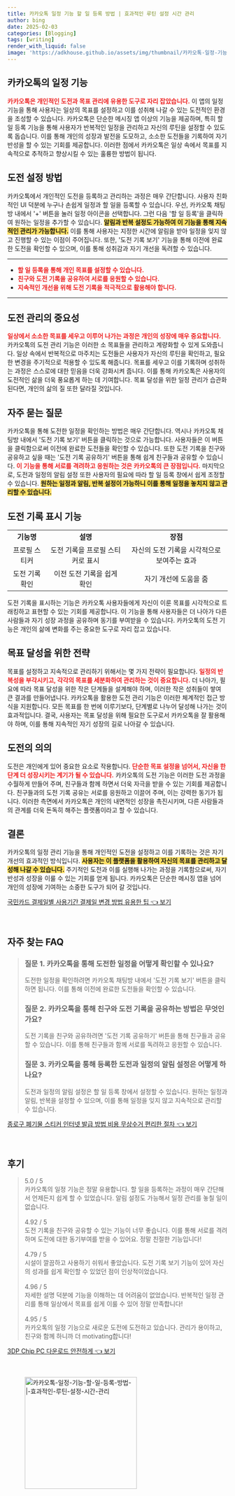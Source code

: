 ```yaml
---
title: 카카오톡 일정 기능 할 일 등록 방법 | 효과적인 루틴 설정 시간 관리
author: bing
date: 2025-02-03
categories: [Blogging]
tags: [writing]
render_with_liquid: false
image: 'https://adkhouse.github.io/assets/img/thumbnail/카카오톡-일정-기능-할-일-등록-방법-|-효과적인-루틴-설정-시간-관리.webp'
---
```



<h2 id='카카오톡_일정_기능'>카카오톡의 일정 기능</h2>

<p><b><span style="color: #ee2323;">카카오톡은 개인적인 도전과 목표 관리에 유용한 도구로 자리 잡았습니다.</span></b> 이 앱의 일정 기능을 통해 사용자는 일상의 목표를 설정하고 이를 성취해 나갈 수 있는 도전적인 환경을 조성할 수 있습니다. 카카오톡은 단순한 메시징 앱 이상의 기능을 제공하며, 특히 할 일 등록 기능을 통해 사용자가 반복적인 일정을 관리하고 자신의 루틴을 설정할 수 있도록 돕습니다. 이를 통해 개인의 성장과 발전을 도모하고, 소소한 도전들을 기록하여 자기 반성을 할 수 있는 기회를 제공합니다. 이러한 점에서 카카오톡은 일상 속에서 목표를 지속적으로 추적하고 향상시킬 수 있는 훌륭한 방법이 됩니다.</p>

<h2 id='도전_설정_방법'>도전 설정 방법</h2>

<p>카카오톡에서 개인적인 도전을 등록하고 관리하는 과정은 매우 간단합니다. 사용자 친화적인 UI 덕분에 누구나 손쉽게 일정과 할 일을 등록할 수 있습니다. 우선, 카카오톡 채팅방 내에서 '+' 버튼을 눌러 일정 아이콘을 선택합니다. 그런 다음 '할 일 등록'을 클릭하여 원하는 일정을 추가할 수 있습니다. <b><span style="background-color: #ffe066;">알림과 반복 설정도 가능하여 이 기능을 통해 지속적인 관리가 가능합니다.</span></b> 이를 통해 사용자는 지정한 시간에 알림을 받아 일정을 잊지 않고 진행할 수 있는 이점이 주어집니다. 또한, '도전 기록 보기' 기능을 통해 이전에 완료한 도전을 확인할 수 있으며, 이를 통해 성취감과 자기 개선을 독려할 수 있습니다.</p>

<hr />

<ul>
    <li><b><span style="color: #ee2323;">할 일 등록을 통해 개인 목표를 설정할 수 있습니다.</span></b></li>
    <li><b><span style="color: #ee2323;">친구와 도전 기록을 공유하여 서로를 응원할 수 있습니다.</span></b></li>
    <li><b><span style="color: #ee2323;">지속적인 개선을 위해 도전 기록을 적극적으로 활용해야 합니다.</span></b></li>
</ul>

<hr />

<h2 id='도전_관리의_중요성'>도전 관리의 중요성</h2>

<p><b><span style="color: #ee2323;">일상에서 소소한 목표를 세우고 이루어 나가는 과정은 개인의 성장에 매우 중요합니다.</span></b> 카카오톡의 도전 관리 기능은 이러한 소 목표들을 관리하고 계량화할 수 있게 도와줍니다. 일상 속에서 반복적으로 마주치는 도전들은 사용자가 자신의 루틴을 확인하고, 필요한 변경을 주기적으로 적용할 수 있도록 해줍니다. 목표를 세우고 이를 기록하며 성취하는 과정은 스스로에 대한 믿음을 더욱 강화시켜 줍니다. 이를 통해 카카오톡은 사용자의 도전적인 삶을 더욱 풍요롭게 하는 데 기여합니다. 목표 달성을 위한 일정 관리가 습관화된다면, 개인의 삶의 질 또한 달라질 것입니다.</p>

<h2 id='자주하는_질문'>자주 묻는 질문</h2>

<p>카카오톡을 통해 도전한 일정을 확인하는 방법은 매우 간단합니다. 역시나 카카오톡 채팅방 내에서 '도전 기록 보기' 버튼을 클릭하는 것으로 가능합니다. 사용자들은 이 버튼을 클릭함으로써 이전에 완료한 도전들을 확인할 수 있습니다. 또한 도전 기록을 친구와 공유하고 싶을 때는 '도전 기록 공유하기' 버튼을 통해 쉽게 친구들과 공유할 수 있습니다. <b><span style="color: #ee2323;">이 기능을 통해 서로를 격려하고 응원하는 것은 카카오톡의 큰 장점입니다.</span></b> 마지막으로, 도전과 일정의 알림 설정 또한 사용자의 필요에 따라 할 일 등록 창에서 쉽게 조정할 수 있습니다. <b><span style="background-color: #ffe066;">원하는 일정과 알림, 반복 설정이 가능하니 이를 통해 일정을 놓치지 않고 관리할 수 있습니다.</span></b></p>

<h2 id='도전_기록_표시_기능'>도전 기록 표시 기능</h2>

<table>
    <tr>
        <td style="text-align: center; height: 17px;"><b>기능명</b></td>
        <td style="text-align: center; height: 17px;"><b>설명</b></td>
        <td style="text-align: center; height: 17px;"><b>장점</b></td>
    </tr>
    <tr>
        <td style="text-align: center; height: 17px;">프로필 스티커</td>
        <td style="text-align: center; height: 17px;">도전 기록을 프로필 스티커로 표시</td>
        <td style="text-align: center; height: 17px;">자신의 도전 기록을 시각적으로 보여주는 효과</td>
    </tr>
    <tr>
        <td style="text-align: center; height: 17px;">도전 기록 확인</td>
        <td style="text-align: center; height: 17px;">이전 도전 기록을 쉽게 확인</td>
        <td style="text-align: center; height: 17px;">자기 개선에 도움을 줌</td>
    </tr>
</table>

<p>도전 기록을 표시하는 기능은 카카오톡 사용자들에게 자신이 이룬 목표를 시각적으로 트래킹하고 표현할 수 있는 기회를 제공합니다. 이 기능을 통해 사용자들은 더 나아가 다른 사람들과 자기 성장 과정을 공유하며 동기를 부여받을 수 있습니다. 카카오톡의 도전 기능은 개인의 삶에 변화를 주는 중요한 도구로 자리 잡고 있습니다.</p>

<h2 id='목표_달성을_위한_전략'>목표 달성을 위한 전략</h2>

<p>목표를 설정하고 지속적으로 관리하기 위해서는 몇 가지 전략이 필요합니다. <b><span style="color: #ee2323;">일정의 반복성을 부각시키고, 각각의 목표를 세분화하여 관리하는 것이 중요합니다.</span></b> 더 나아가, 필요에 따라 목표 달성을 위한 작은 단계들을 설계해야 하며, 이러한 작은 성취들이 쌓여 큰 결과를 만들어냅니다. 카카오톡을 활용한 도전 관리 기능은 이러한 체계적인 접근 방식을 지원합니다. 모든 목표를 한 번에 이루기보다, 단계별로 나누어 달성해 나가는 것이 효과적입니다. 결국, 사용자는 목표 달성을 위해 필요한 도구로서 카카오톡을 잘 활용해야 하며, 이를 통해 지속적인 자기 성장의 길로 나아갈 수 있습니다.</p>

<h2 id='도전의_의의'>도전의 의의</h2>

<p>도전은 개인에게 있어 중요한 요소로 작용합니다. <b><span style="color: #ee2323;">단순한 목표 설정을 넘어서, 자신을 한 단계 더 성장시키는 계기가 될 수 있습니다.</span></b> 카카오톡의 도전 기능은 이러한 도전 과정을 수월하게 만들어 주며, 친구들과 함께 하면서 더욱 자극을 받을 수 있는 기회를 제공합니다. 친구들과의 도전 기록 공유는 서로를 응원하고 이끌어 주며, 이는 강력한 동기가 됩니다. 이러한 측면에서 카카오톡은 개인의 내면적인 성장을 촉진시키며, 다른 사람들과의 관계를 더욱 돈독히 해주는 플랫폼이라고 할 수 있습니다.</p>

<h2 id='결론'>결론</h2>

<p>카카오톡의 일정 관리 기능을 통해 개인적인 도전을 설정하고 이를 기록하는 것은 자기 개선의 효과적인 방식입니다. <b><span style="background-color: #ffe066;">사용자는 이 플랫폼을 활용하여 자신의 목표를 관리하고 달성해 나갈 수 있습니다.</span></b> 주기적인 도전과 이를 실행해 나가는 과정을 기록함으로써, 자기 반성과 성장을 이룰 수 있는 기회를 얻게 됩니다. 카카오톡은 단순한 메시징 앱을 넘어 개인의 성장에 기여하는 소중한 도구가 되어 갈 것입니다.</p>


<p><a class="click-button" title="국민카드 결제일별 사용기간 결제일 변경 방법 유용한 팁" href="https://adkhouse.github.io/posts/%EA%B5%AD%EB%AF%BC%EC%B9%B4%EB%93%9C-%EA%B2%B0%EC%A0%9C%EC%9D%BC%EB%B3%84-%EC%82%AC%EC%9A%A9%EA%B8%B0%EA%B0%84-%EA%B2%B0%EC%A0%9C%EC%9D%BC-%EB%B3%80%EA%B2%BD-%EB%B0%A9%EB%B2%95-%EC%9C%A0%EC%9A%A9%ED%95%9C-%ED%8C%81/" rel="dofollow">국민카드 결제일별 사용기간 결제일 변경 방법 유용한 팁 👈 보기</a></p><br>
<h2 id='자주_찾는_FAQ'>자주 찾는 FAQ</h2>
<div itemscope="" itemtype="https://schema.org/FAQPage"> 
<blockquote> 
<div itemscope="" itemprop="mainEntity" itemtype="https://schema.org/Question"> 
<h3 itemprop="name">질문 1. 카카오톡을 통해 도전한 일정을 어떻게 확인할 수 있나요?</h3> 
<div itemscope="" itemprop="acceptedAnswer" itemtype="https://schema.org/Answer"> 
<span itemprop="text"> 
<p>도전한 일정을 확인하려면 카카오톡 채팅방 내에서 '도전 기록 보기' 버튼을 클릭하면 됩니다. 이를 통해 이전에 완료한 도전들을 확인할 수 있습니다.</p> 
</span> 
</div> 
</div> 
<div itemscope="" itemprop="mainEntity" itemtype="https://schema.org/Question"> 
<h3 itemprop="name">질문 2. 카카오톡을 통해 친구와 도전 기록을 공유하는 방법은 무엇인가요?</h3> 
<div itemscope="" itemprop="acceptedAnswer" itemtype="https://schema.org/Answer"> 
<span itemprop="text"> 
<p>도전 기록을 친구와 공유하려면 '도전 기록 공유하기' 버튼을 통해 친구들과 공유할 수 있습니다. 이를 통해 친구들과 함께 서로를 독려하고 응원할 수 있습니다.</p> 
</span> 
</div> 
</div> 
<div itemscope="" itemprop="mainEntity" itemtype="https://schema.org/Question"> 
<h3 itemprop="name">질문 3. 카카오톡을 통해 등록한 도전과 일정의 알림 설정은 어떻게 하나요?</h3> 
<div itemscope="" itemprop="acceptedAnswer" itemtype="https://schema.org/Answer"> 
<span itemprop="text"> 
<p>도전과 일정의 알림 설정은 할 일 등록 창에서 설정할 수 있습니다. 원하는 일정과 알림, 반복을 설정할 수 있으며, 이를 통해 일정을 잊지 않고 지속적으로 관리할 수 있습니다.</p> 
</span> 
</div> 
</div> 
</blockquote> 
</div>
<p><a class="click-button" title="종로구 폐기물 스티커 인터넷 발급 방법 비용 무상수거 편리한 절차" href="https://adkhouse.github.io/posts/%EC%A2%85%EB%A1%9C%EA%B5%AC-%ED%8F%90%EA%B8%B0%EB%AC%BC-%EC%8A%A4%ED%8B%B0%EC%BB%A4-%EC%9D%B8%ED%84%B0%EB%84%B7-%EB%B0%9C%EA%B8%89-%EB%B0%A9%EB%B2%95-%EB%B9%84%EC%9A%A9-%EB%AC%B4%EC%83%81%EC%88%98%EA%B1%B0-%ED%8E%B8%EB%A6%AC%ED%95%9C-%EC%A0%88%EC%B0%A8/" rel="dofollow">종로구 폐기물 스티커 인터넷 발급 방법 비용 무상수거 편리한 절차 👈 보기</a></p><br>
<h2 id='후기'>후기</h2>
<div itemscope itemtype="https://schema.org/Product">
  <blockquote>
  <div itemprop="review" itemscope itemtype="https://schema.org/Review">
      <div itemprop="reviewRating" itemscope itemtype="https://schema.org/Rating"> <span itemprop="ratingValue">5.0</span> / <span itemprop="bestRating">5</span> </div>
      <span itemprop="reviewBody">카카오톡의 일정 기능은 정말 유용합니다. 할 일을 등록하는 과정이 매우 간단해서 언제든지 쉽게 할 수 있었습니다. 알림 설정도 가능해서 일정 관리를 놓칠 일이 없습니다.</span>
  </div>
  <br>
  <div itemprop="review" itemscope itemtype="https://schema.org/Review">
      <div itemprop="reviewRating" itemscope itemtype="https://schema.org/Rating"> <span itemprop="ratingValue">4.92</span> / <span itemprop="bestRating">5</span> </div>
      <span itemprop="reviewBody">도전 기록을 친구와 공유할 수 있는 기능이 너무 좋습니다. 이를 통해 서로를 격려하며 도전에 대한 동기부여를 받을 수 있어요. 정말 친절한 기능입니다!</span>
  </div>
  <br>
  <div itemprop="review" itemscope itemtype="https://schema.org/Review">
      <div itemprop="reviewRating" itemscope itemtype="https://schema.org/Rating"> <span itemprop="ratingValue">4.79</span> / <span itemprop="bestRating">5</span> </div>
      <span itemprop="reviewBody">시설이 깔끔하고 사용하기 쉬워서 좋았습니다. 도전 기록 보기 기능이 있어 자신의 성과를 쉽게 확인할 수 있었던 점이 인상적이었습니다.</span>
  </div>
  <br>
  <div itemprop="review" itemscope itemtype="https://schema.org/Review">
      <div itemprop="reviewRating" itemscope itemtype="https://schema.org/Rating"> <span itemprop="ratingValue">4.96</span> / <span itemprop="bestRating">5</span> </div>
      <span itemprop="reviewBody">자세한 설명 덕분에 기능을 이해하는 데 어려움이 없었습니다. 반복적인 일정 관리를 통해 일상에서 목표를 쉽게 이룰 수 있어 정말 만족합니다!</span>
  </div>
  <br>
  <div itemprop="review" itemscope itemtype="https://schema.org/Review">
      <div itemprop="reviewRating" itemscope itemtype="https://schema.org/Rating"> <span itemprop="ratingValue">4.95</span> / <span itemprop="bestRating">5</span> </div>
      <span itemprop="reviewBody">카카오톡의 일정 기능으로 새로운 도전에 도전하고 있습니다. 관리가 용이하고, 친구와 함께 하니까 더 motivating합니다!</span>
  </div>
  </blockquote>
</div>
<p><a class="click-button" title="3DP Chip PC 다운로드 안전하게" href="https://adkhouse.github.io/posts/3DP-Chip-PC-%EB%8B%A4%EC%9A%B4%EB%A1%9C%EB%93%9C-%EC%95%88%EC%A0%84%ED%95%98%EA%B2%8C/" rel="dofollow">3DP Chip PC 다운로드 안전하게 👈 보기</a></p><br>
<figure class="image"><img src="https://adkhouse.github.io/assets/img/thumbnail/카카오톡-일정-기능-할-일-등록-방법-|-효과적인-루틴-설정-시간-관리.webp" alt="카카오톡-일정-기능-할-일-등록-방법-|-효과적인-루틴-설정-시간-관리" width="256" height="256"></figure>